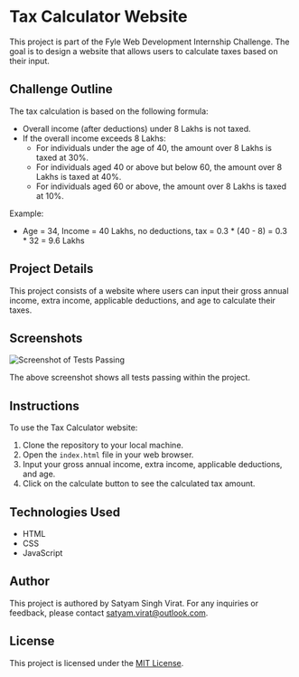# Tax Calculator Website

This project is part of the Fyle Web Development Internship Challenge. The goal is to design a website that allows users to calculate taxes based on their input.

## Challenge Outline

The tax calculation is based on the following formula:

- Overall income (after deductions) under 8 Lakhs is not taxed.
- If the overall income exceeds 8 Lakhs:
  - For individuals under the age of 40, the amount over 8 Lakhs is taxed at 30%.
  - For individuals aged 40 or above but below 60, the amount over 8 Lakhs is taxed at 40%.
  - For individuals aged 60 or above, the amount over 8 Lakhs is taxed at 10%.

Example:
- Age = 34, Income = 40 Lakhs, no deductions, tax = 0.3 * (40 - 8) = 0.3 * 32 = 9.6 Lakhs

## Project Details

This project consists of a website where users can input their gross annual income, extra income, applicable deductions, and age to calculate their taxes.

## Screenshots



![Screenshot of Tests Passing](tests_passing_screenshot.png)

The above screenshot shows all tests passing within the project.

## Instructions

To use the Tax Calculator website:
1. Clone the repository to your local machine.
2. Open the `index.html` file in your web browser.
3. Input your gross annual income, extra income, applicable deductions, and age.
4. Click on the calculate button to see the calculated tax amount.

## Technologies Used

- HTML
- CSS
- JavaScript

## Author

This project is authored by Satyam Singh Virat. For any inquiries or feedback, please contact satyam.virat@outlook.com.

## License

This project is licensed under the [MIT License](LICENSE).